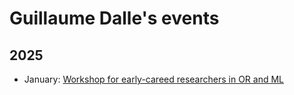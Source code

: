 # Guillaume Dalle's events

## 2025

- January: [Workshop for early-careed researchers in OR and ML](./2024-01-young-or-ml.md)
